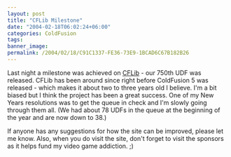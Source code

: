 ```yaml
---
layout: post
title: "CFLib Milestone"
date: "2004-02-18T06:02:24+06:00"
categories: ColdFusion 
tags: 
banner_image: 
permalink: /2004/02/18/C91C1337-FE36-73E9-1BCAD6C67B182B26
---
```


Last night a milestone was achieved on <a href="http://www.cflib.org">CFLib</a> - our 750th UDF was released. CFLib has been around since right before ColdFusion 5 was released - which makes it about two to three years old I believe. I'm a bit biased but I think the project has been a great success. One of my New Years resolutions was to get the queue in check and I'm slowly going through them all. (We had about 78 UDFs in the queue at the beginning of the year and are now down to 38.)

If anyone has any suggestions for how the site can be improved, please let me know. Also, when you do visit the site, don't forget to visit the sponsors as it helps fund my video game addiction. ;)